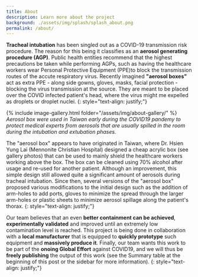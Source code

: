 ```yaml
---
title: About
description: Learn more about the project
background: ./assets/img/splash/splash_about.png
permalink: /about/
---
```



**Tracheal intubation** has been singled out as a COVID-19 transmission risk procedure. The reason for this being it classifies as an **aerosol generating procedure (AGP)**. Public health entities recommend that the highest precautions be taken while performing AGPs, such as having the healthcare workers wear Personal Protective Equipment (PPE)to block the transmission routes of the accute respiratory virus. Recently imagined **"aerosol boxes"** act as extra PPE - along side gowns, gloves, masks, facial protection - blocking the virus transmission at the source. They are meant to be placed over the COVID infected patient's head, where the virus might me expelled as droplets or droplet nuclei.
{: style="text-align: justify;"}

{% include image-gallery.html folder="/assets/img/about-gallery/" %}
_Aerosol box were used in Taiwan early during the COVID19 pandemy to protect medical experts from aerosols that are usually spilled in the room during the intubation and extubation phases._

The "aerosol box" appears to have originated in Taiwan, where Dr. Hsien Yung Lai (Mennonite Christian Hospital) designed a cheap acrylic box (see gallery photos) that can be used to mainly shield the healthcare workers working above the box. The box can be cleaned using 70% alcohol after usage and re-used for another patient. Although an improvement, this simple design still allowed quite a significant amount of aerosols during tracheal intubation. Since then, several versions of the "aerosol box" proposed various modifications to the initial design such as the addition of arm-holes to add ports, gloves to minimize the spread through the larger arm-holes or plastic sheets to minimize aerosol spillage along the patient's thorax.
{: style="text-align: justify;"}

Our team believes that an even **better containment can be achieved**, **experimentally validated** and improved until an extremely low contamination level is reached. This project is being done in collaboration with a **local manufacturer** that is equipped to **quickly prototype** such equipment and **massively produce it**. Finally, our team wants this work to be part of the **onoing Global Effort** against COVID19, and we will thus be **freely publishing** the output of this work (see the Summary table at the beginning of this post or the sidebar for more information).
{: style="text-align: justify;"}
